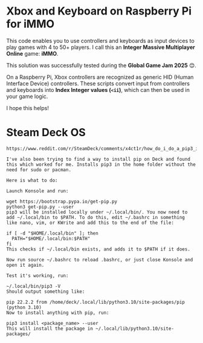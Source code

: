 # Xbox and Keyboard on Raspberry Pi for iMMO

This code enables you to use controllers and keyboards as input devices to play games with 4 to 50+ players. I call this an **Integer Massive Multiplayer Online** game: **iMMO**.

This solution was successfully tested during the **Global Game Jam 2025** 😊.

On a Raspberry Pi, Xbox controllers are recognized as generic HID (Human Interface Device) controllers. These scripts convert input from controllers and keyboards into **Index Integer values (`<ii`)**, which can then be used in your game logic.

I hope this helps!



# Steam Deck OS
```
https://www.reddit.com/r/SteamDeck/comments/x4ct1r/how_do_i_do_a_pip3_install/

I've also been trying to find a way to install pip on Deck and found this which worked for me. Installs pip3 in the home folder without the need for sudo or pacman.

Here is what to do:

Launch Konsole and run:

wget https://bootstrap.pypa.io/get-pip.py  
python3 get-pip.py --user
pip3 will be installed locally under ~/.local/bin/. You now need to add ~/.local/bin to $PATH. To do this, edit ~/.bashrc in something like nano, vim, or KWrite and add this to the end of the file:

if [ -d "$HOME/.local/bin" ]; then
  PATH="$HOME/.local/bin:$PATH"
fi
This checks if ~/.local/bin exists, and adds it to $PATH if it does.

Now run source ~/.bashrc to reload .bashrc, or just close Konsole and open it again.

Test it's working, run:

~/.local/bin/pip3 -V
Should output something like:

pip 22.2.2 from /home/deck/.local/lib/python3.10/site-packages/pip (python 3.10)
Now to install anything with pip, run:

pip3 install <package_name> --user
This will install the package in ~/.local/lib/python3.10/site-packages/

```